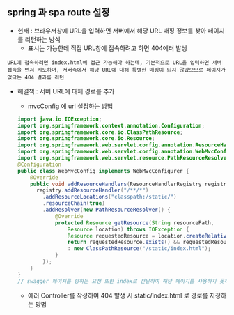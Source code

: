 ## spring 과 spa route 설정

- 현재 : 브라우저창에 URL을 입력하면 서버에서 해당 URL 매핑 정보를 찾아 페이지를 리턴하는 방식
  - 표시는 가능한데 직접 URL창에 접속하려고 하면 404에러 발생

```
URL에 접속하려면 index.html에 접근 가능해야 하는데, 기본적으로 URL을 입력하면 서버 접속을 먼저 시도하며, 서버측에서 해당 URL에 대해 특별한 매핑이 되지 않았으므로 페이지가 없다는 404 결과를 리턴
```

- 해결책 : 서버 URL에 대체 경로를 추가

  - mvcConfig 에 url 설정하는 방법

  ```java
  import java.io.IOException;
  import org.springframework.context.annotation.Configuration;
  import org.springframework.core.io.ClassPathResource;
  import org.springframework.core.io.Resource;
  import org.springframework.web.servlet.config.annotation.ResourceHandlerRegistry;
  import org.springframework.web.servlet.config.annotation.WebMvcConfigurer;
  import org.springframework.web.servlet.resource.PathResourceResolver;
  @Configuration
  public class WebMvcConfig implements WebMvcConfigurer {
      @Override
      public void addResourceHandlers(ResourceHandlerRegistry registry) {
        registry.addResourceHandler("/**/*")
          .addResourceLocations("classpath:/static/")
          .resourceChain(true)
          .addResolver(new PathResourceResolver() {
              @Override
              protected Resource getResource(String resourcePath,
                  Resource location) throws IOException {
                  Resource requestedResource = location.createRelative(resourcePath);
                  return requestedResource.exists() && requestedResource.isReadable() ? requestedResource
                  : new ClassPathResource("/static/index.html");
              }
          });
      }
  }
  // swagger 페이지를 향하는 요청 또한 index로 전달하여 해당 페이지를 사용하지 못하는 문제점 발생
  ```

  

  - 에러 Controller를 작성하여 404 발생 시 static/index.html 로 경로를 지정하는 방법

